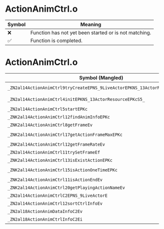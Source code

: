 # ActionAnimCtrl.o
| Symbol | Meaning 
| ------------- | ------------- 
| :x: | Function has not yet been started or is not matching. 
| :white_check_mark: | Function is completed. 


# ActionAnimCtrl.o
| Symbol (Mangled) | Symbol (Demangled) | Decompiled? |
| ------------- |  ------------- | ------------- |
| `_ZN2al14ActionAnimCtrl9tryCreateEPNS_9LiveActorEPKNS_13ActorResourceEPKcS7_` | `al::ActionAnimCtrl::tryCreate(al::LiveActor *,al::ActorResource const*,char const*,char const*)` | :white_check_mark: |
| `_ZN2al14ActionAnimCtrl4initEPKNS_13ActorResourceEPKcS5_` | `al::ActionAnimCtrl::init(al::ActorResource const*,char const*,char const*)` | :white_check_mark: |
| `_ZN2al14ActionAnimCtrl5startEPKc` | `al::ActionAnimCtrl::start(char const*)` | :white_check_mark: |
| `_ZNK2al14ActionAnimCtrl12findAnimInfoEPKc` | `al::ActionAnimCtrl::findAnimInfo(char const*)const` | :white_check_mark: |
| `_ZNK2al14ActionAnimCtrl8getFrameEv` | `al::ActionAnimCtrl::getFrame(void)const` | :white_check_mark: |
| `_ZNK2al14ActionAnimCtrl17getActionFrameMaxEPKc` | `al::ActionAnimCtrl::getActionFrameMax(char const*)const` | :white_check_mark: |
| `_ZNK2al14ActionAnimCtrl12getFrameRateEv` | `al::ActionAnimCtrl::getFrameRate(void)const` | :white_check_mark: |
| `_ZN2al14ActionAnimCtrl11trySetFrameEf` | `al::ActionAnimCtrl::trySetFrame(float)` | :white_check_mark: |
| `_ZNK2al14ActionAnimCtrl13isExistActionEPKc` | `al::ActionAnimCtrl::isExistAction(char const*)const` | :white_check_mark: |
| `_ZNK2al14ActionAnimCtrl15isActionOneTimeEPKc` | `al::ActionAnimCtrl::isActionOneTime(char const*)const` | :white_check_mark: |
| `_ZNK2al14ActionAnimCtrl11isActionEndEv` | `al::ActionAnimCtrl::isActionEnd(void)const` | :white_check_mark: |
| `_ZNK2al14ActionAnimCtrl20getPlayingActionNameEv` | `al::ActionAnimCtrl::getPlayingActionName(void)const` | :white_check_mark: |
| `_ZN2al14ActionAnimCtrlC2EPNS_9LiveActorE` | `al::ActionAnimCtrl::ActionAnimCtrl(al::LiveActor *)` | :white_check_mark: |
| `_ZN2al14ActionAnimCtrl12sortCtrlInfoEv` | `al::ActionAnimCtrl::sortCtrlInfo(void)` | :white_check_mark: |
| `_ZN2al18ActionAnimDataInfoC2Ev` | `al::ActionAnimDataInfo::ActionAnimDataInfo(void)` | :white_check_mark: |
| `_ZN2al18ActionAnimCtrlInfoC2Ei` | `al::ActionAnimCtrlInfo::ActionAnimCtrlInfo(int)` | :white_check_mark: |
